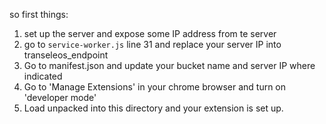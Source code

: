 so first things:

1. set up the server and expose some IP address from te server
2. go to `service-worker.js` line 31 and replace your server IP into transeleos_endpoint
3. Go to manifest.json and update your bucket name and server IP where indicated
4. Go to 'Manage Extensions' in your chrome browser and turn on 'developer mode'
5. Load unpacked into this directory and your extension is set up.
